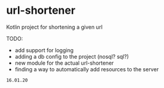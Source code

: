 # url-shortener
Kotlin project for shortening a given url

TODO:
* add support for logging
* adding a db config to the project (nosql? sql?)
* new module for the actual url-shortener
* finding a way to automatically add resources to the server



`16.01.20`